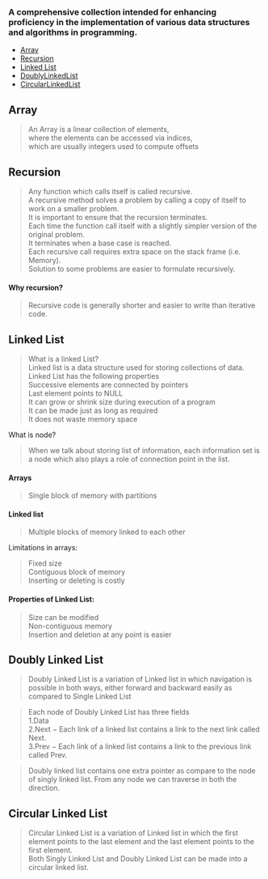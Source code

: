 
### A comprehensive collection intended for enhancing proficiency in the implementation of various data structures and algorithms in programming.

- [Array](#array)
- [Recursion](#recursion)
- [Linked List](#linkedlist)
- [DoublyLinkedList](#doublylinkedlist)
- [CircularLinkedList](#CircularLinkedList)


## Array
> An Array is a linear collection of elements,  
where the elements can be accessed via indices,  
which are usually integers used to compute offsets





## Recursion
> Any function which calls itself is called recursive.<br>
 A recursive method solves a problem by calling a copy of itself to work on a smaller problem.<br>
 It is important to ensure that the recursion terminates.<br>
 Each time the function call itself with a slightly simpler version of the original problem.<br>
 It terminates when a base case is reached.<br>
 Each recursive call requires extra space on the stack frame (i.e. Memory).<br>
 Solution to some problems are easier to formulate recursively.<br>

#### Why recursion?  
>  Recursive code is generally shorter and easier to write than iterative code. <br>


## Linked List
> What is a linked List? <br>
> Linked list is a data structure used for storing collections of data. <br>
> Linked List has the following properties <br>
>  Successive elements are connected by pointers <br>
>  Last element points to NULL <br>
> It can grow or shrink size during execution of a program <br>
>  It can be made just as long as required <br>
> It does not waste memory space <br>



What is node? <br>
> When we talk about storing list of information, each information set is a node which also plays a role of connection point in the list. <br>





#### Arrays <br>
> Single block of memory with partitions <br>


#### Linked list <br>
> Multiple blocks of memory linked to each other <br>




Limitations in arrays: <br>

 > Fixed size <br>
> Contiguous block of memory <br>
> Inserting or deleting is costly <br>




#### Properties of Linked List: <br>
> Size can be modified <br>
>Non-contiguous memory <br>
> Insertion and deletion at any point is easier <br>

## Doubly Linked List
> Doubly Linked List is a variation of Linked list in which navigation is possible in both ways,
either forward and backward easily as compared to Single Linked List  <br>

> Each node of Doubly Linked List has three fields  <br>
> 1.Data <br>
> 2.Next − Each link of a linked list contains a link to the next link called Next. <br>
> 3.Prev − Each link of a linked list contains a link to the previous link called Prev. <br>

> Doubly linked list contains one extra pointer as compare to the node of singly linked list. From any node we can traverse in both the direction. <br>


## Circular Linked List
> Circular Linked List is a variation of Linked list in which the first element points to the last element  and  the  last  element  points  to  the  first  element. <br>
>  Both  Singly  Linked  List  and Doubly Linked List can be made into a circular linked list. <br>




